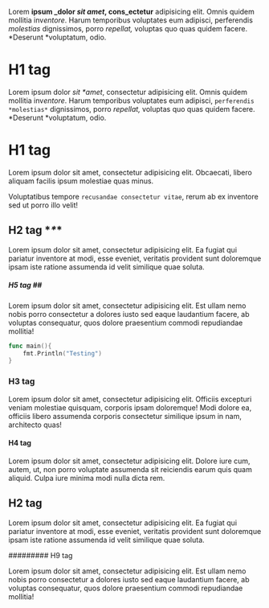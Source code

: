 Lorem **ipsum _dolor *sit amet*, cons_ectetur** adipisicing elit.
Omnis quidem mollitia inv*entore*. Harum temporibus voluptates
eum adipisci, perferendis *molestias* dignissimos, porro *repellat,*
voluptas quo quas quidem facere. *Deserunt *voluptatum, odio.

# H1 tag

Lorem ipsum dolor *sit \*amet*, consectetur adipisicing elit.
Omnis quidem mollitia inv*entore*. Harum temporibus voluptates
eum adipisci, `perferendis *molestias*` dignissimos, porro *repellat,*
voluptas quo quas quidem facere. *Deserunt *voluptatum, odio.

   # H1 **tag**

Lorem ipsum dolor sit amet, consectetur adipisicing elit.
Obcaecati, libero aliquam facilis ipsum molestiae quas minus.

Voluptatibus tempore `recusandae consectetur vitae`, rerum ab
ex inventore sed ut porro illo velit!

## H2 tag \**\**\*

Lorem ipsum dolor sit amet, consectetur adipisicing elit.
Ea fugiat qui pariatur inventore at modi, esse eveniet, veritatis
provident sunt doloremque ipsam iste ratione assumenda id velit
similique quae soluta.

##### H5 tag \##

Lorem ipsum dolor sit amet, consectetur adipisicing elit.
Est ullam nemo nobis porro consectetur a dolores iusto sed eaque
laudantium facere, ab voluptas consequatur, quos dolore praesentium
commodi repudiandae mollitia!

``` go
func main(){
	fmt.Println("Testing")
}
```

### H3 tag #

Lorem ipsum dolor sit amet, consectetur adipisicing elit.
Officiis excepturi veniam molestiae quisquam, corporis ipsam
doloremque! Modi dolore ea, officiis libero assumenda corporis
consectetur similique ipsum in nam, architecto quas!

#### H4 tag         ##################

Lorem ipsum dolor sit amet, consectetur adipisicing elit.
Dolore iure cum, autem, ut, non porro voluptate assumenda sit
reiciendis earum quis quam aliquid. Culpa iure minima modi nulla
dicta rem.


## H2 tag

Lorem ipsum dolor sit amet, consectetur adipisicing elit.
Ea fugiat qui pariatur inventore at modi, esse eveniet, veritatis
provident sunt doloremque ipsam iste ratione assumenda id velit
similique quae soluta.

  ######### H9 tag

Lorem ipsum dolor sit amet, consectetur adipisicing elit.
Est ullam nemo nobis porro consectetur a dolores iusto sed eaque
laudantium facere, ab voluptas consequatur, quos dolore praesentium
commodi repudiandae mollitia!